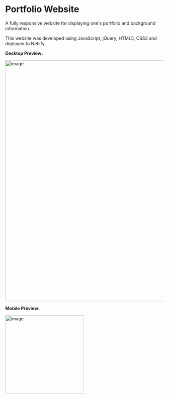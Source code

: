 # Portfolio Website
A fully responsive website for displaying one's portfolio and background information.

This website was developed using JavaScript, jQuery, HTML5, CSS3 and deployed to Netlify

**Desktop Preview:**

<img width="768" alt="image" src="https://user-images.githubusercontent.com/109988719/203305834-3b89da3c-4f4e-48d0-b6f9-b5bfa9c42bc8.JPG">

**Mobile Preview:**

<img width="250" alt="image" src="https://user-images.githubusercontent.com/109988719/203306483-fd239077-cfc5-4f11-b603-555519475b1d.JPG">
